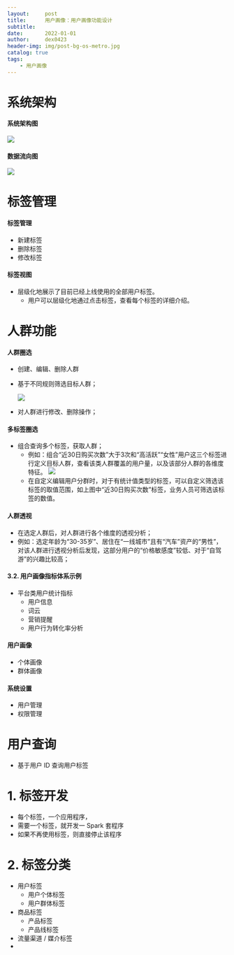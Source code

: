 ```yaml
---
layout:     post
title:      用户画像：用户画像功能设计
subtitle:   
date:       2022-01-01
author:     dex0423
header-img: img/post-bg-os-metro.jpg
catalog: true
tags:
    - 用户画像
---
```


# 系统架构

#### 系统架构图

![]({{site.baseurl}}/img-post/用户画像-6.png)

#### 数据流向图

![]({{site.baseurl}}/img-post/用户画像-5.png)


# 标签管理

#### 标签管理

- 新建标签
- 删除标签
- 修改标签

#### 标签视图

- 层级化地展示了目前已经上线使用的全部用户标签。
    - 用户可以层级化地通过点击标签，查看每个标签的详细介绍。




# 人群功能

#### 人群圈选

- 创建、编辑、删除人群
- 基于不同规则筛选目标人群；

    ![]({{site.baseurl}}/img-post/用户画像-8.png)

- 对人群进行修改、删除操作；

#### 多标签圈选

- 组合查询多个标签，获取人群；
    - 例如：组合“近30日购买次数”大于3次和“高活跃”“女性”用户这三个标签进行定义目标人群，查看该类人群覆盖的用户量，以及该部分人群的各维度特征。
    ![]({{site.baseurl}}/img-post/用户画像-8.png)
    - 在自定义编辑用户分群时，对于有统计值类型的标签，可以自定义筛选该标签的取值范围，如上图中“近30日购买次数”标签，业务人员可筛选该标签的数值。

#### 人群透视

- 在选定人群后，对人群进行各个维度的透视分析；
- 例如：选定年龄为“30-35岁”、居住在“一线城市”且有“汽车”资产的“男性”，对该人群进行透视分析后发现，这部分用户的“价格敏感度”较低、对于“自驾游”的兴趣比较高；



#### 3.2. 用户画像指标体系示例

- 平台类用户统计指标
  - 用户信息
  - 词云
  - 营销提醒
  - 用户行为转化率分析




#### 用户画像

- 个体画像
- 群体画像

#### 系统设置

- 用户管理
- 权限管理


# 用户查询

- 基于用户 ID 查询用户标签


# 1. 标签开发

- 每个标签，一个应用程序，
- 需要一个标签，就开发一 Spark 套程序
- 如果不再使用标签，则直接停止该程序



# 2. 标签分类

- 用户标签
    - 用户个体标签
    - 用户群体标签
- 商品标签
    - 产品标签
    - 产品线标签
- 流量渠道 / 媒介标签
- 

